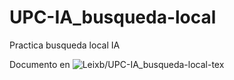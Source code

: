 # UPC-IA_busqueda-local
Practica busqueda local IA

Documento en ![Leixb/UPC-IA_busqueda-local-tex](https://github.com/Leixb/UPC-IA_busqueda-local-tex)
